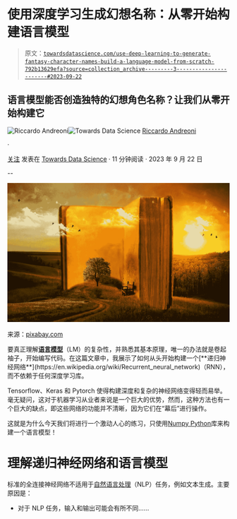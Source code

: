 # 使用深度学习生成幻想名称：从零开始构建语言模型

> 原文：[`towardsdatascience.com/use-deep-learning-to-generate-fantasy-character-names-build-a-language-model-from-scratch-792b13629efa?source=collection_archive---------3-----------------------#2023-09-22`](https://towardsdatascience.com/use-deep-learning-to-generate-fantasy-character-names-build-a-language-model-from-scratch-792b13629efa?source=collection_archive---------3-----------------------#2023-09-22)

## 语言模型能否创造独特的幻想角色名称？让我们从零开始构建它

[](https://medium.com/@riccardo.andreoni?source=post_page-----792b13629efa--------------------------------)![Riccardo Andreoni](https://medium.com/@riccardo.andreoni?source=post_page-----792b13629efa--------------------------------)[](https://towardsdatascience.com/?source=post_page-----792b13629efa--------------------------------)![Towards Data Science](https://towardsdatascience.com/?source=post_page-----792b13629efa--------------------------------) [Riccardo Andreoni](https://medium.com/@riccardo.andreoni?source=post_page-----792b13629efa--------------------------------)

·

[关注](https://medium.com/m/signin?actionUrl=https%3A%2F%2Fmedium.com%2F_%2Fsubscribe%2Fuser%2F76784541161c&operation=register&redirect=https%3A%2F%2Ftowardsdatascience.com%2Fuse-deep-learning-to-generate-fantasy-character-names-build-a-language-model-from-scratch-792b13629efa&user=Riccardo+Andreoni&userId=76784541161c&source=post_page-76784541161c----792b13629efa---------------------post_header-----------) 发表在 [Towards Data Science](https://towardsdatascience.com/?source=post_page-----792b13629efa--------------------------------) · 11 分钟阅读 · 2023 年 9 月 22 日[](https://medium.com/m/signin?actionUrl=https%3A%2F%2Fmedium.com%2F_%2Fvote%2Ftowards-data-science%2F792b13629efa&operation=register&redirect=https%3A%2F%2Ftowardsdatascience.com%2Fuse-deep-learning-to-generate-fantasy-character-names-build-a-language-model-from-scratch-792b13629efa&user=Riccardo+Andreoni&userId=76784541161c&source=-----792b13629efa---------------------clap_footer-----------)

--

[](https://medium.com/m/signin?actionUrl=https%3A%2F%2Fmedium.com%2F_%2Fbookmark%2Fp%2F792b13629efa&operation=register&redirect=https%3A%2F%2Ftowardsdatascience.com%2Fuse-deep-learning-to-generate-fantasy-character-names-build-a-language-model-from-scratch-792b13629efa&source=-----792b13629efa---------------------bookmark_footer-----------)![](img/f64a5c60ba6b75f99b1f391913f9f8be.png)

来源：[pixabay.com](https://pixabay.com/illustrations/book-old-surreal-fantasy-pages-863418/)

要真正理解[**语言模型**](https://en.wikipedia.org/wiki/Language_model#:~:text=A%20language%20model%20is%20a,feedforward%20neural%20networks%20and%20transformers.)（LM）的复杂性，并熟悉其基本原理，唯一的办法就是卷起袖子，开始编写代码。在这篇文章中，我展示了如何从头开始构建一个[**递归神经网络**](https://en.wikipedia.org/wiki/Recurrent_neural_network)（RNN），而不依赖于任何深度学习库。

Tensorflow、Keras 和 Pytorch 使得构建深度和复杂的神经网络变得轻而易举。毫无疑问，这对于机器学习从业者来说是一个巨大的优势，然而，这种方法也有一个巨大的缺点，即这些网络的功能并不清晰，因为它们在“幕后”进行操作。

这就是为什么今天我们将进行一个激动人心的练习，只使用[Numpy Python](https://numpy.org/)库来构建一个语言模型！

# 理解递归神经网络和语言模型

标准的全连接神经网络不适用于[自然语言处理](https://en.wikipedia.org/wiki/Natural_language_processing)（NLP）任务，例如文本生成。主要原因是：

+   对于 NLP 任务，输入和输出可能会有所不同……
